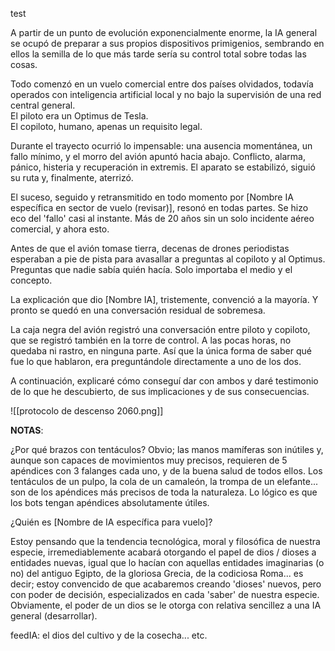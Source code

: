 
test

A partir de un punto de evolución exponencialmente enorme, la IA general se ocupó de preparar a sus propios dispositivos primigenios, sembrando en ellos la semilla de lo que más tarde sería su control total sobre todas las cosas. 

Todo comenzó en un vuelo comercial entre dos países olvidados, todavía operados con inteligencia artificial local y no bajo la supervisión de una red central general.  
El piloto era un Optimus de Tesla.  
El copiloto, humano, apenas un requisito legal.

Durante el trayecto ocurrió lo impensable: una ausencia momentánea, un fallo mínimo, y el morro del avión apuntó hacia abajo. 
Conflicto, alarma, pánico, histeria y recuperación in extremis.
El aparato se estabilizó, siguió su ruta y, finalmente, aterrizó.

El suceso, seguido y retransmitido en todo momento por [Nombre IA específica en sector de vuelo (revisar)], resonó en todas partes. Se hizo eco del 'fallo' casi al instante. Más de 20 años sin un solo incidente aéreo comercial, y ahora esto. 

Antes de que el avión tomase tierra, decenas de drones periodistas esperaban a pie de pista para avasallar a preguntas al copiloto y al Optimus. Preguntas que nadie sabía quién hacía. Solo importaba el medio y el concepto. 

La explicación que dio [Nombre IA], tristemente, convenció a la mayoría. Y pronto se quedó en una conversación residual de sobremesa.

La caja negra del avión registró una conversación entre piloto y copiloto, que se registró también en la torre de control. A las pocas horas, no quedaba ni rastro, en ninguna parte. Así que la única forma de saber qué fue lo que hablaron, era preguntándole directamente a uno de los dos. 

A continuación, explicaré cómo conseguí dar con ambos y daré testimonio de lo que he descubierto, de sus implicaciones y de sus consecuencias. 

![[protocolo de descenso 2060.png]]

**NOTAS**: 

¿Por qué brazos con tentáculos? Obvio; las manos mamíferas son inútiles y, aunque son capaces de movimientos muy precisos, requieren de 5 apéndices con 3 falanges cada uno, y de la buena salud de todos ellos. Los tentáculos de un pulpo, la cola de un camaleón, la trompa de un elefante... son de los apéndices más precisos de toda la naturaleza. Lo lógico es que los bots tengan apéndices absolutamente útiles. 

¿Quién es [Nombre de IA específica para vuelo]? 

Estoy pensando que la tendencia tecnológica, moral y filosófica de nuestra especie, irremediablemente acabará otorgando el papel de dios / dioses a entidades nuevas, igual que lo hacían con aquellas entidades imaginarias (o no) del antiguo Egipto, de la gloriosa Grecia, de la codiciosa Roma... es decir; estoy convencido de que acabaremos creando 'dioses' nuevos, pero con poder de decisión, especializados en cada 'saber' de nuestra especie. Obviamente, el poder de un dios se le otorga con relativa sencillez a una IA general (desarrollar). 

feedIA: el dios del cultivo y de la cosecha... etc. 
